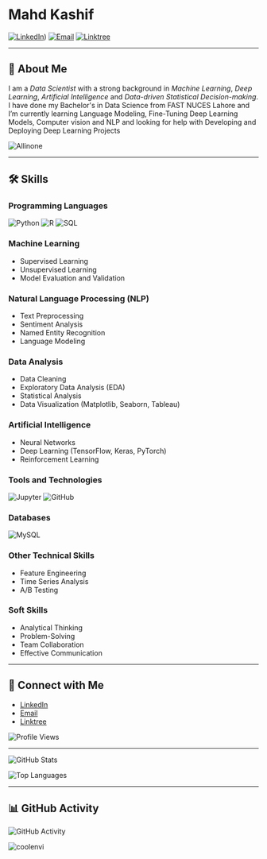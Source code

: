  
# Mahd Kashif

[![LinkedIn](https://img.shields.io/badge/LinkedIn-blue?style=flat&logo=linkedin)](https://www.linkedin.com/in/m-mahd-kashif-021a40237/))
[![Email](https://img.shields.io/badge/Email-mahdkashif123@gmail.com-red?style=flat&logo=gmail)](mailto:mahdkashif123@gmail.com)
[![Linktree](https://img.shields.io/badge/Linktree-39E09B?style=flat&logo=linktree&logoColor=white)](https://linktr.ee/mahdkashif)

---

## 🌟 About Me

I am a *Data Scientist* with a strong background in *Machine Learning*, *Deep Learning*, *Artificial Intelligence* and *Data-driven Statistical Decision-making*. I have done my  Bachelor's in Data Science from FAST NUCES Lahore and I’m currently learning Language Modeling, Fine-Tuning Deep Learning Models, Computer vision and NLP and looking for help with Developing and Deploying Deep Learning Projects

![Allinone](https://user-images.githubusercontent.com/74038190/221352995-5ac18bdf-1a19-4f99-bbb6-77559b220470.gif)

---

## 🛠️ Skills

### Programming Languages
![Python](https://img.shields.io/badge/Python-3776AB?style=flat&logo=python&logoColor=white)
![R](https://img.shields.io/badge/R-276DC3?style=flat&logo=r&logoColor=white)
![SQL](https://img.shields.io/badge/SQL-4479A1?style=flat&logo=postgresql&logoColor=white)

### Machine Learning
- Supervised Learning
- Unsupervised Learning
- Model Evaluation and Validation

### Natural Language Processing (NLP)
- Text Preprocessing
- Sentiment Analysis
- Named Entity Recognition
- Language Modeling

### Data Analysis
- Data Cleaning
- Exploratory Data Analysis (EDA)
- Statistical Analysis
- Data Visualization (Matplotlib, Seaborn, Tableau)

### Artificial Intelligence
- Neural Networks
- Deep Learning (TensorFlow, Keras, PyTorch)
- Reinforcement Learning

### Tools and Technologies
![Jupyter](https://img.shields.io/badge/Jupyter-F37626?style=flat&logo=jupyter&logoColor=white)
![GitHub](https://img.shields.io/badge/GitHub-181717?style=flat&logo=github&logoColor=white)
 
### Databases
![MySQL](https://img.shields.io/badge/MySQL-4479A1?style=flat&logo=mysql&logoColor=white)
 
### Other Technical Skills
- Feature Engineering
- Time Series Analysis
- A/B Testing

### Soft Skills
- Analytical Thinking
- Problem-Solving
- Team Collaboration
- Effective Communication

---

## 🔗 Connect with Me

- [LinkedIn]([https://www.linkedin.com/in/rohan-javed-b77b56219](https://www.linkedin.com/in/m-mahd-kashif-021a40237/))
- [Email](mailto:mahdkashif123@gmail.com)
- [Linktree](https://linktr.ee/mahdkashif)

![Profile Views](https://komarev.com/ghpvc/?username=MahdKashif-421&style=flat&color=brightgreen)

---

![GitHub Stats](https://github-readme-stats.vercel.app/api?username=MahdKashif-421&show_icons=true&theme=radical)

![Top Languages](https://github-readme-stats.vercel.app/api/top-langs/?username=MahdKashif&layout=compact&theme=radical)

---

## 📊 GitHub Activity

![GitHub Activity](https://github-readme-activity-graph.cyclic.app/graph?username=MahdKashif&theme=radical)

![coolenvi](https://user-images.githubusercontent.com/74038190/212750155-3ceddfbd-19d3-40a3-87af-8d329c8323c4.gif)
